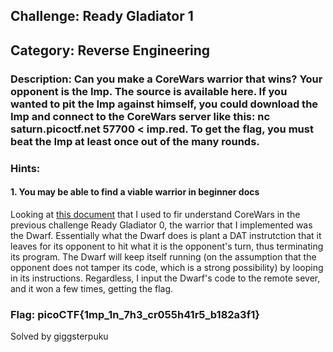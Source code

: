 ## Challenge: Ready Gladiator 1

## Category: Reverse Engineering

### Description: Can you make a CoreWars warrior that wins? Your opponent is the Imp. The source is available here. If you wanted to pit the Imp against himself, you could download the Imp and connect to the CoreWars server like this: nc saturn.picoctf.net 57700 < imp.red. To get the flag, you must beat the Imp at least once out of the many rounds.


### Hints:

#### 1. You may be able to find a viable warrior in beginner docs

Looking at [this document](https://vyznev.net/corewar/guide.html#introduction) that I used to fir understand CoreWars in the previous challenge Ready Gladiator 0, the warrior that I implemented was the Dwarf. Essentially what the Dwarf does is plant a DAT instrutction that it leaves for its opponent to hit what it is the opponent's turn, thus terminating its program. The Dwarf will keep itself running (on the assumption that the opponent does not tamper its code, which is a strong possibility) by looping in its instructions. Regardless, I input the Dwarf's code to the remote sever, and it won a few times, getting the flag.

### Flag: picoCTF{1mp_1n_7h3_cr055h41r5_b182a3f1}

Solved by giggsterpuku
